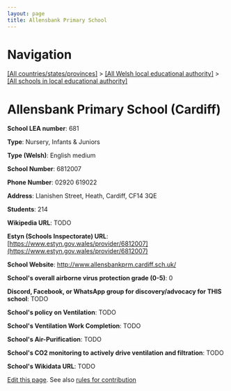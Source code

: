 ```yaml
---
layout: page
title: Allensbank Primary School
---
```

# Navigation

[[All countries/states/provinces]](../../..) > [[All Welsh local educational authority]](../..) > [[All schools in local educational authority]](..)

# Allensbank Primary School (Cardiff)

**School LEA number**: 681

**Type**: Nursery, Infants & Juniors

**Type (Welsh)**: English medium

**School Number**: 6812007

**Phone Number**: 02920 619022

**Address**: Llanishen Street, Heath, Cardiff, CF14 3QE

**Students**: 214

**Wikipedia URL**: TODO

**Estyn (Schools Inspectorate) URL**: [https://www.estyn.gov.wales/provider/6812007](https://www.estyn.gov.wales/provider/6812007)

**School Website**: http://www.allensbankprm.cardiff.sch.uk/

**School's overall airborne virus protection grade (0-5)**: 0

**Discord, Facebook, or WhatsApp group for discovery/advocacy for THIS school**: TODO

**School's policy on Ventilation**: TODO

**School's Ventilation Work Completion**: TODO

**School's Air-Purification**: TODO

**School's CO2 monitoring to actively drive ventilation and filtration**: TODO

**School's Wikidata URL**: TODO




[Edit this page](https://github.com/ventilate-schools/Wales/edit/prif/./Cardiff/Allensbank_Primary_School.md). See also [rules for contribution](../../../contribution-rules/)